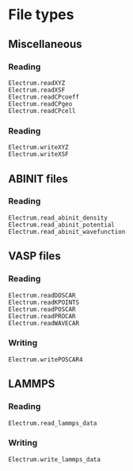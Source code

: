 # File types

## Miscellaneous

### Reading
```@docs
Electrum.readXYZ
Electrum.readXSF
Electrum.readCPcoeff
Electrum.readCPgeo
Electrum.readCPcell
```

### Reading
```@docs
Electrum.writeXYZ
Electrum.writeXSF
```

## ABINIT files

### Reading

```@docs
Electrum.read_abinit_density
Electrum.read_abinit_potential
Electrum.read_abinit_wavefunction
```

## VASP files

### Reading

```@docs
Electrum.readDOSCAR
Electrum.readKPOINTS
Electrum.readPOSCAR
Electrum.readPROCAR
Electrum.readWAVECAR
```

### Writing

```@docs
Electrum.writePOSCAR4
```

## LAMMPS

### Reading

```@docs
Electrum.read_lammps_data
```

### Writing

```@docs
Electrum.write_lammps_data
```
